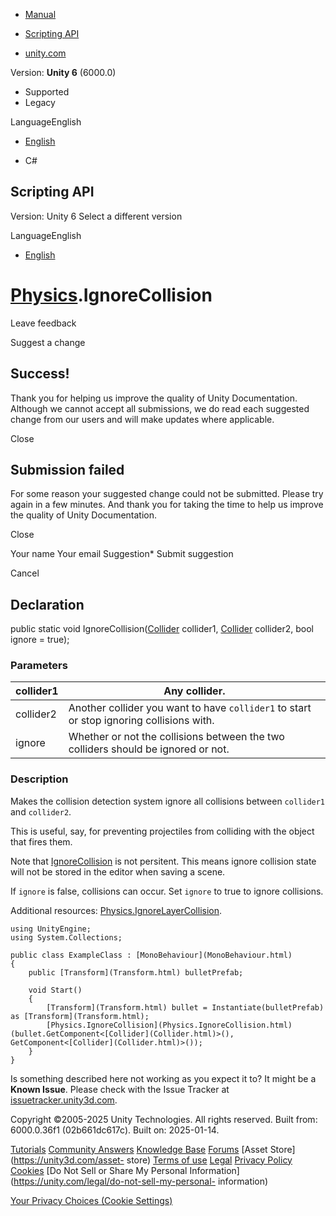 [ ]()

  * [Manual](../Manual/index.html)
  * [Scripting API](../ScriptReference/index.html)

  * [unity.com](https://unity.com/)

Version: **Unity 6** (6000.0)

  * Supported
  * Legacy

LanguageEnglish

  * [English]()

  * C#

[ ](https://docs.unity3d.com)

## Scripting API

Version: Unity 6 Select a different version

LanguageEnglish

  * [English]()

#  [Physics](Physics.html).IgnoreCollision

Leave feedback

Suggest a change

## Success!

Thank you for helping us improve the quality of Unity Documentation. Although
we cannot accept all submissions, we do read each suggested change from our
users and will make updates where applicable.

Close

## Submission failed

For some reason your suggested change could not be submitted. Please <a>try
again</a> in a few minutes. And thank you for taking the time to help us
improve the quality of Unity Documentation.

Close

Your name Your email Suggestion* Submit suggestion

Cancel

[ ]()

## Declaration

public static void IgnoreCollision([Collider](Collider.html) collider1,
[Collider](Collider.html) collider2, bool ignore = true);

### Parameters

collider1 | Any collider.  
---|---  
collider2 | Another collider you want to have `collider1` to start or stop ignoring collisions with.  
ignore | Whether or not the collisions between the two colliders should be ignored or not.  
  
### Description

Makes the collision detection system ignore all collisions between `collider1`
and `collider2`.

This is useful, say, for preventing projectiles from colliding with the object
that fires them.  
  
Note that [IgnoreCollision](Physics.IgnoreCollision.html) is not persitent.
This means ignore collision state will not be stored in the editor when saving
a scene.  
  
If `ignore` is false, collisions can occur. Set `ignore` to true to ignore
collisions.  
  
Additional resources:
[Physics.IgnoreLayerCollision](Physics.IgnoreLayerCollision.html).

    
    
    using UnityEngine;
    using System.Collections;  
      
    public class ExampleClass : [MonoBehaviour](MonoBehaviour.html)
    {
        public [Transform](Transform.html) bulletPrefab;  
      
        void Start()
        {
            [Transform](Transform.html) bullet = Instantiate(bulletPrefab) as [Transform](Transform.html);
            [Physics.IgnoreCollision](Physics.IgnoreCollision.html)(bullet.GetComponent<[Collider](Collider.html)>(), GetComponent<[Collider](Collider.html)>());
        }
    }
    

Is something described here not working as you expect it to? It might be a
**Known Issue**. Please check with the Issue Tracker at
[issuetracker.unity3d.com](https://issuetracker.unity3d.com).

Copyright ©2005-2025 Unity Technologies. All rights reserved. Built from:
6000.0.36f1 (02b661dc617c). Built on: 2025-01-14.

[Tutorials](https://unity3d.com/learn) [Community
Answers](https://answers.unity3d.com) [Knowledge
Base](https://support.unity3d.com/hc/en-us)
[Forums](https://forum.unity3d.com) [Asset Store](https://unity3d.com/asset-
store) [Terms of use](https://docs.unity3d.com/Manual/TermsOfUse.html)
[Legal](https://unity.com/legal) [Privacy
Policy](https://unity.com/legal/privacy-policy)
[Cookies](https://unity.com/legal/cookie-policy) [Do Not Sell or Share My
Personal Information](https://unity.com/legal/do-not-sell-my-personal-
information)

[Your Privacy Choices (Cookie Settings)](javascript:void\(0\);)

